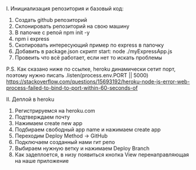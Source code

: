 I. Инициализация репозитория и базовый код:
1. Создать github репозиторий
2. Склонировать репозиторий на свою машину
3. В папочке с репой npm init -y
4. npm i express
5. Скопировать интересующий пример по express в папочку
6. Добавить в package.json скрипт start: node ./myExpressApp.js
7. Провеить что всё работает, если нет то искать проблемы

P.S. Как сказано ниже по ссылке, heroku динамически сетит порт, поэтому нужно писать .listen(process.env.PORT || 5000)
https://stackoverflow.com/questions/15693192/heroku-node-js-error-web-process-failed-to-bind-to-port-within-60-seconds-of


II. Деплой в heroku
1. Регистрируемся на heroku.com
2. Подтверждаем почту
3. Нажимаем create new app
4. Подбираем свободный app name и нажимаем create app
5. Переходим Deploy Method -> GitHub
6. Подключаем созданный нами гит репо
7. Выбираем нужную ветку и нажимаем Deploy Branch
8. Как задеплоется, в низу появиться кнопка View перенаправляющая на наше приложение
